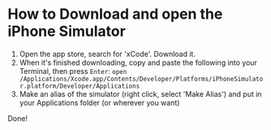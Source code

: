 How to Download and open the iPhone Simulator
==============================================

1. Open the app store, search for 'xCode'. Download it.
2. When it's finished downloading, copy and paste the following into your Terminal, then press `Enter`:
`open /Applications/Xcode.app/Contents/Developer/Platforms/iPhoneSimulator.platform/Developer/Applications`
3. Make an alias of the simulator (right click, select 'Make Alias') and put in your Applications folder (or wherever you want)

Done!